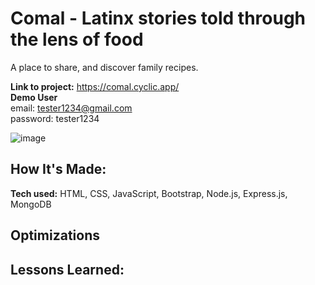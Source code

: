 

# Comal - Latinx stories told through the lens of food
A place to share, and discover family recipes.

**Link to project:** https://comal.cyclic.app/ <br>
**Demo User** <br>
email: tester1234@gmail.com <br>
password: tester1234

![image](https://user-images.githubusercontent.com/64442298/122502939-66be3c80-cfac-11eb-82cd-c5c07d2b3a5e.png)


## How It's Made:

**Tech used:** HTML, CSS, JavaScript, Bootstrap, Node.js, Express.js, MongoDB



## Optimizations


## Lessons Learned:





